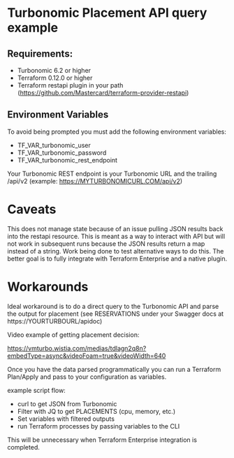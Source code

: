# Turbonomic Placement API query example

## Requirements:

- Turbonomic 6.2 or higher 
- Terraform 0.12.0 or higher
- Terraform restapi plugin in your path (https://github.com/Mastercard/terraform-provider-restapi)

## Environment Variables

To avoid being prompted you must add the following environment variables:
- TF_VAR_turbonomic_user
- TF_VAR_turbonomic_password
- TF_VAR_turbonomic_rest_endpoint 

Your Turbonomic REST endpoint is your Turbonomic URL and the trailing /api/v2 (example: https://MYTURBONOMICURL.COM/api/v2)

# Caveats

This does not manage state because of an issue pulling JSON results back into the restapi resource. This is meant as a way to interact with API but will not work in subsequent runs because the JSON results return a map instead of a string.  Work being done to test alternative ways to do this.  The better goal is to fully integrate with Terraform Enterprise and a native plugin.

# Workarounds

Ideal workaround is to do a direct query to the Turbonomic API and parse the output for placement (see RESERVATIONS under your Swagger docs at https://YOURTURBOURL/apidoc)

Video example of getting placement decision:

https://vmturbo.wistia.com/medias/tdlagn2q8n?embedType=async&videoFoam=true&videoWidth=640

Once you have the data parsed programmatically you can run a Terraform Plan/Apply and pass to your configuration as variables.  

example script flow:

- curl to get JSON from Turbonomic
- Filter with JQ to get PLACEMENTS (cpu, memory, etc.)
- Set variables with filtered outputs
- run Terraform processes by passing variables to the CLI

This will be unnecessary when Terraform Enterprise integration is completed. 

